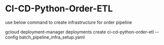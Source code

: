 # CI-CD-Python-Order-ETL

use below command to create infrastructure for order pipeline

gcloud deployment-manager deployments create ci-cd-python-order-etl --config batch_pipeline_infra_setup.yaml 